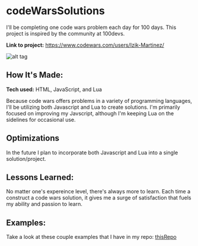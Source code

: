 # codeWarsSolutions
I'll be completing one code wars problem each day for 100 days. This project is inspired by the community at 100devs. 

**Link to project:** https://www.codewars.com/users/Izik-Martinez/

![alt tag](https://www.codewars.com/users/Izik-Martinez/badges/large)

## How It's Made:

**Tech used:** HTML, JavaScript, and Lua

Because code wars offers problems in a variety of programming languages, I'll be utilizing both Javascript and Lua to create solutions. I'm primarily focused on improving my Javscript, although I'm keeping Lua on the sidelines for occasional use.

## Optimizations

In the future I plan to incorporate both Javascript and Lua into a single solution/project.

## Lessons Learned:

No matter one's expereince level, there's always more to learn. 
Each time a construct a code wars solution, it gives me a surge of satisfaction that fuels my ability and passion to learn.

## Examples:
Take a look at these couple examples that I have in my repo: [thisRepo](https://github.com/Izik-Martinez/codeWarsSolutions)
